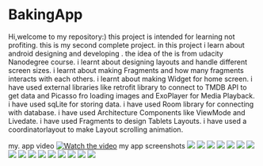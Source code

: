 # BakingApp

Hi,welcome to my repository:) this project is intended for learning not profiting.
this is my second complete project. 
in this project i learn about android designing and developing .
the idea of the is from udacity Nanodegree course. 
i learnt about designing layouts and handle different screen sizes.
i learnt about making Fragments and how many fragments interacts with each others.
i learnt about making Widget for home screen.
i have used external libraries like retrofit library to connect to TMDB API to get data and Picasso fro loading images
and ExoPlayer for Media Playback. 
i have used  sqLite for storing data.
i have used Room library for connecting with database.
i have used Architecture Components like ViewMode and Livedate.
i have used Fragments to design Tablets Layouts.
i have used a coordinatorlayout to make Layout scrolling animation.

my. app video
[![Watch the video](https://img.youtube.com/vi/1OgmHlEbfS0/maxresdefault.jpg)](https://youtu.be/1OgmHlEbfS0)
my app screenshots
![](images/1.jpg)
![](images/2.jpg)
![](images/3.jpg)
![](images/4.jpg)
![](images/8.jpg)
![](images/9.jpg)
![](images/10.jpg)
![](images/5.jpg)
![](images/6.jpg)
![](images/7.jpg)
![](images/16.jpg)
![](images/11.jpg)
![](images/12.jpg)
![](images/13.jpg)
![](images/14.jpg)
![](images/15.jpg)
